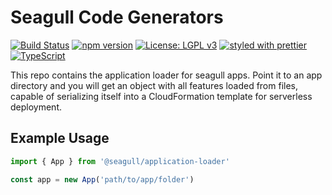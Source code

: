 # Seagull Code Generators

[![Build Status](https://travis-ci.org/seagull-js/application-loader.svg?branch=master)](https://travis-ci.org/seagull-js/application-loader)
[![npm version](https://badge.fury.io/js/%40seagull%2Fapplication-loader.svg)](https://badge.fury.io/js/%40seagull%2Fapplication-loader)
[![License: LGPL v3](https://img.shields.io/badge/License-LGPL%20v3-blue.svg)](http://www.gnu.org/licenses/lgpl-3.0)
[![styled with prettier](https://img.shields.io/badge/styled_with-prettier-ff69b4.svg)](https://github.com/prettier/prettier)
[![TypeScript](https://badges.frapsoft.com/typescript/code/typescript.svg?v=101)](https://github.com/ellerbrock/typescript-badges/)

This repo contains the application loader for seagull apps. Point it to an app
directory and you will get an object with all features loaded from files,
capable of serializing itself into a CloudFormation template for serverless
deployment.

## Example Usage

```typescript
import { App } from '@seagull/application-loader'

const app = new App('path/to/app/folder')
```
